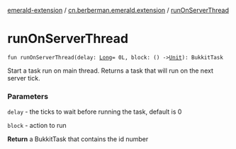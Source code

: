 [emerald-extension](../index.md) / [cn.berberman.emerald.extension](index.md) / [runOnServerThread](.)

# runOnServerThread

`fun runOnServerThread(delay: `[`Long`](https://kotlinlang.org/api/latest/jvm/stdlib/kotlin/-long/index.html)` = 0L, block: () -> `[`Unit`](https://kotlinlang.org/api/latest/jvm/stdlib/kotlin/-unit/index.html)`): BukkitTask`

Start a task run on main thread.
Returns a task that will run on the next server tick.

### Parameters

`delay` - the ticks to wait before running the task, default is 0

`block` - action to run

**Return**
a BukkitTask that contains the id number


